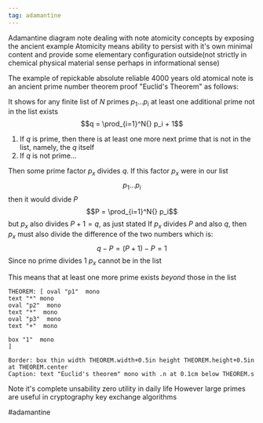 ```yaml
---
tag: adamantine
---
```

Adamantine diagram note dealing with note atomicity concepts by exposing the ancient example
Atomicity means ability to persist with it's own minimal content and provide some elementary configuration outside(not strictly in chemical physical material sense perhaps in informational sense)
  
The example of repickable absolute reliable 4000 years old atomical note is an ancient prime 
number theorem proof "Euclid's Theorem" as follows:

It shows for any finite list of $N$ primes $p_1...p_i$ at least one additional prime not in the list exists
$$q = \prod_{i=1}^N{} p_i + 1$$
1. If $q$ is prime, then there is at least one more next prime that is not in the list, namely, the $q$ itself 
2. If $q$ is not prime...

Then some prime factor $p_x$ divides $q$. If this factor $p_x$ were in our list
$$p_1...p_i$$
then it would divide $P$ 
$$P = \prod_{i=1}^N{} p_i$$ 
but $p_x$ also divides $P + 1= q$, as just stated
If $p_x$ divides $P$ and also $q$, then $p_x$ must also divide the difference of the two numbers which is: 
$$q - P = (P + 1) - P = 1$$ 
Since no prime divides $1$ $p_x$ cannot be in the list

This means that at least one more prime exists *beyond* those in the list
```pikchr
THEOREM: [ oval "p1"  mono
text "*" mono
oval "p2"  mono
text "*"  mono
oval "p3"  mono
text "+"  mono

box "1"  mono
]

Border: box thin width THEOREM.width+0.5in height THEOREM.height+0.5in at THEOREM.center
Caption: text "Euclid's theorem" mono with .n at 0.1cm below THEOREM.s
```

Note it's complete unsability zero utility in daily life
However large primes are useful in cryptography key exchange algorithms

#adamantine
